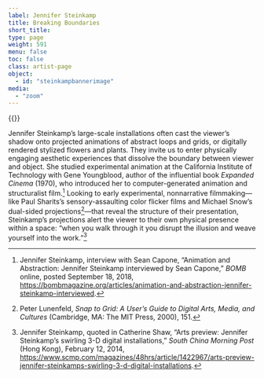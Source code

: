 ```yaml
---
label: Jennifer Steinkamp
title: Breaking Boundaries
short_title:
type: page
weight: 591
menu: false
toc: false
class: artist-page
object:
  - id: "steinkampbannerimage"
media:
  - "zoom"
---
```

{{<q-figure id="steinkampbannerimage" >}}

Jennifer Steinkamp’s large-scale installations often cast the viewer’s shadow onto projected animations of abstract loops and grids, or digitally rendered stylized flowers and plants. They invite us to enter physically engaging aesthetic experiences that dissolve the boundary between viewer and object. She studied experimental animation at the California Institute of Technology with Gene Youngblood, author of the influential book *Expanded Cinema* (1970), who introduced her to computer-generated animation and structuralist film.[^1] Looking to early experimental, nonnarrative filmmaking—like Paul Sharits’s sensory-assaulting color flicker films and Michael Snow’s dual-sided projections[^2]—that reveal the structure of their presentation, Steinkamp’s projections alert the viewer to their own physical presence within a space: “when you walk through it you disrupt the illusion and weave yourself into the work.”[^3]

[^1]: Jennifer Steinkamp, interview with Sean Capone, “Animation and Abstraction: Jennifer Steinkamp interviewed by Sean Capone,” *BOMB* online, posted September 18, 2018, https://bombmagazine.org/articles/animation-and-abstraction-jennifer-steinkamp-interviewed.

[^2]: Peter Lunenfeld, *Snap to Grid: A User’s Guide to Digital Arts, Media, and Cultures* (Cambridge, MA: The MIT Press, 2000), 151.

[^3]: Jennifer Steinkamp, quoted in Catherine Shaw, “Arts preview: Jennifer Steinkamp’s swirling 3-D digital installations,” *South China Morning Post* (Hong Kong), February 12, 2014, https://www.scmp.com/magazines/48hrs/article/1422967/arts-preview-jennifer-steinkamps-swirling-3-d-digital-installations.
